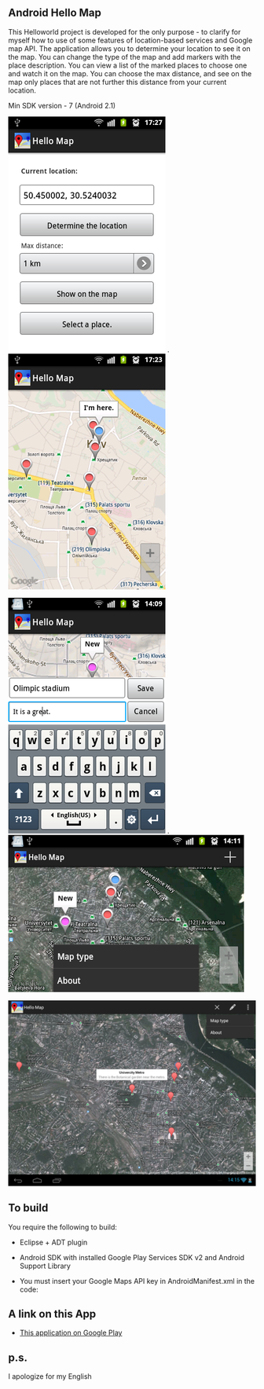 ## Android Hello Map

This Helloworld project is developed for the only purpose - to clarify for myself how to use of some features of location-based services and Google map API.
The application allows you to determine your location to see it on the map. You can change the type of the map and add markers with the place description. You can view a list of the marked places to choose one and watch it on the map.
You can choose the max distance, and see on the map only places that are not further this distance from your current location. 

 Min SDK version - 7 (Android 2.1)


![Screenshot](Screenshots/screen9.png?raw=true) . ![Screenshot](Screenshots/screen6.png?raw=true)


![Screenshot](Screenshots/screen7.png?raw=true)  . ![Screenshot](Screenshots/screen8.png?raw=true)

![Screenshot](Screenshots/screen4.png?raw=true)




## To build

You require the following to build:

* Eclipse + ADT plugin
* Android SDK with installed Google Play Services SDK v2 and Android Support Library
* You must insert your Google Maps API key in AndroidManifest.xml in the code:
 
	<meta-data
            android:name="com.google.android.maps.v2.API_KEY"
            android:value="There-must-be-your-Google-Maps-API-key" />

## A link on this App
 
* [This application on Google Play][1]


## p.s. 
I apologize for my English


[1]: https://play.google.com/store/apps/details?id=alisovets.example.hellogooglemap

